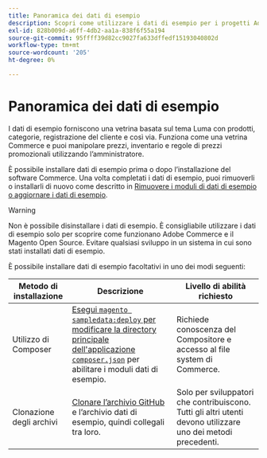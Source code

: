 ```yaml
---
title: Panoramica dei dati di esempio
description: Scopri come utilizzare i dati di esempio per i progetti Adobe Commerce e Magenti Open Source.
exl-id: 828b009d-a6ff-4db2-aa1a-838f6f55a194
source-git-commit: 95ffff39d82cc9027fa633dffedf15193040802d
workflow-type: tm+mt
source-wordcount: '205'
ht-degree: 0%

---
```


# Panoramica dei dati di esempio

I dati di esempio forniscono una vetrina basata sul tema Luma con prodotti, categorie, registrazione del cliente e così via. Funziona come una vetrina Commerce e puoi manipolare prezzi, inventario e regole di prezzi promozionali utilizzando l’amministratore.

È possibile installare dati di esempio prima o dopo l’installazione del software Commerce. Una volta completati i dati di esempio, puoi rimuoverli o installarli di nuovo come descritto in [Rimuovere i moduli di dati di esempio o aggiornare i dati di esempio](remove-or-update.md).

>[!WARNING]
>
>Non è possibile disinstallare i dati di esempio. È consigliabile utilizzare i dati di esempio solo per scoprire come funzionano Adobe Commerce e il Magento Open Source. Evitare qualsiasi sviluppo in un sistema in cui sono stati installati dati di esempio.

È possibile installare dati di esempio facoltativi in uno dei modi seguenti:

| Metodo di installazione | Descrizione | Livello di abilità richiesto |
|--- |--- |--- |
| Utilizzo di Composer | [Esegui `magento sampledata:deploy` per modificare la directory principale dell&#39;applicazione `composer.json`](composer-packages.md) per abilitare i moduli dati di esempio. | Richiede conoscenza del Compositore e accesso al file system di Commerce. |
| Clonazione degli archivi | [Clonare l’archivio GitHub](git-repositories.md) e l’archivio dati di esempio, quindi collegali tra loro. | Solo per sviluppatori che contribuiscono. Tutti gli altri utenti devono utilizzare uno dei metodi precedenti. |
